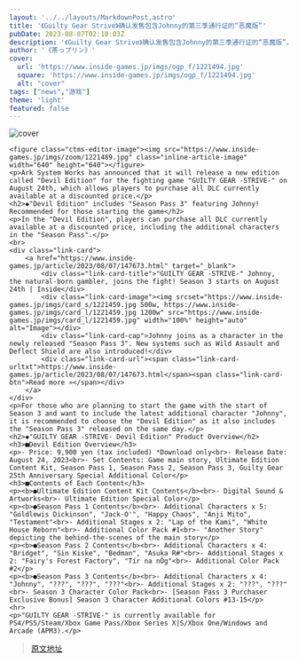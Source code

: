 ```yaml
---
layout: '../../layouts/MarkdownPost.astro'
title: '《Guilty Gear Strive》确认发售包含Johnny的第三季通行证的“恶魔版”'
pubDate: 2023-08-07T02:10:03Z
description: '《Guilty Gear Strive》确认发售包含Johnny的第三季通行证的“恶魔版”。'
author: '《茶っプリン》'
cover:
  url: 'https://www.inside-games.jp/imgs/ogp_f/1221494.jpg'
  square: 'https://www.inside-games.jp/imgs/ogp_f/1221494.jpg'
  alt: "cover"
tags: ["news","游戏"]
theme: 'light'
featured: false
---
```


![cover](https://www.inside-games.jp/imgs/ogp_f/1221494.jpg)

    <figure class="ctms-editor-image"><img src="https://www.inside-games.jp/imgs/zoom/1221489.jpg" class="inline-article-image" width="640" height="640"></figure>
    <p>Ark System Works has announced that it will release a new edition called "Devil Edition" for the fighting game "GUILTY GEAR -STRIVE-" on August 24th, which allows players to purchase all DLC currently available at a discounted price.</p>
    <h2>◆"Devil Edition" includes "Season Pass 3" featuring Johnny! Recommended for those starting the game</h2>
    <p>In the "Devil Edition", players can purchase all DLC currently available at a discounted price, including the additional characters in the "Season Pass".</p>
    <br>
    <div class="link-card">
        <a href="https://www.inside-games.jp/article/2023/08/07/147673.html" target="_blank">
            <div class="link-card-title">"GUILTY GEAR -STRIVE-" Johnny, the natural-born gambler, joins the fight! Season 3 starts on August 24th | Inside</div>
            <div class="link-card-image"><img srcset="https://www.inside-games.jp/imgs/card_s/1221459.jpg 500w, https://www.inside-games.jp/imgs/card_l/1221459.jpg 1200w" src="https://www.inside-games.jp/imgs/card_l/1221459.jpg" width="100%" height="auto" alt="Image"></div>
            <div class="link-card-cap">Johnny joins as a character in the newly released "Season Pass 3". New systems such as Wild Assault and Deflect Shield are also introduced!</div>
            <div class="link-card-url"><span class="link-card-urltxt">https://www.inside-games.jp/article/2023/08/07/147673.html</span><span class="link-card-btn">Read more »</span></div>
        </a>
    </div>
    <p>For those who are planning to start the game with the start of Season 3 and want to include the latest additional character "Johnny", it is recommended to choose the "Devil Edition" as it also includes the "Season Pass 3" released on the same day.</p>
    <h2>◆"GUILTY GEAR -STRIVE- Devil Edition" Product Overview</h2>
    <h3>■Devil Edition Overview</h3>
    <p>- Price: 9,900 yen (tax included) *Download only<br>- Release Date: August 24, 2023<br>- Set Contents: Game main story, Ultimate Edition Content Kit, Season Pass 1, Season Pass 2, Season Pass 3, Guilty Gear 25th Anniversary Special Additional Color</p>
    <h3>■Contents of Each Content</h3>
    <p><b>●Ultimate Edition Content Kit Contents</b><br>- Digital Sound & Artworks<br>- Ultimate Edition Special Color</p>
    <p><b>●Season Pass 1 Contents</b><br>- Additional Characters x 5: "Goldlewis Dickinson", "Jack-O'", "Happy Chaos", "Anji Mito", "Testament"<br>- Additional Stages x 2: "Lap of the Kami", "White House Reborn"<br>- Additional Color Pack #1<br>- "Another Story" depicting the behind-the-scenes of the main story</p>
    <p><b>●Season Pass 2 Contents</b><br>- Additional Characters x 4: "Bridget", "Sin Kiske", "Bedman", "Asuka R#"<br>- Additional Stages x 2: "Fairy's Forest Factory", "Tír na nÓg"<br>- Additional Color Pack #2</p>
    <p><b>●Season Pass 3 Contents</b><br>- Additional Characters x 4: "Johnny", "???", "???", "???"<br>- Additional Stages x 2: "???", "???"<br>- Season 3 Character Color Pack<br>- [Season Pass 3 Purchaser Exclusive Bonus] Season 3 Character Additional Colors #13-15</p>
    <hr>
    <p>"GUILTY GEAR -STRIVE-" is currently available for PS4/PS5/Steam/Xbox Game Pass/Xbox Series X|S/Xbox One/Windows and Arcade (APM3).</p>

>[原文地址](https://www.inside-games.jp/article/2023/08/07/147678.html)  